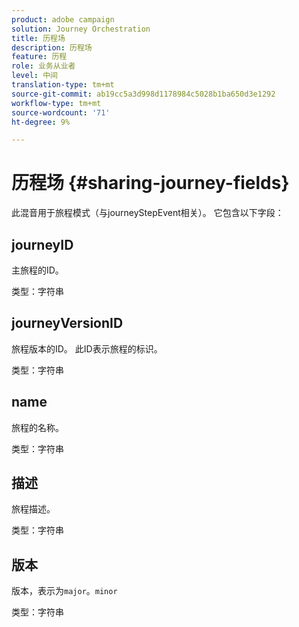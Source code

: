 ```yaml
---
product: adobe campaign
solution: Journey Orchestration
title: 历程场
description: 历程场
feature: 历程
role: 业务从业者
level: 中间
translation-type: tm+mt
source-git-commit: ab19cc5a3d998d1178984c5028b1ba650d3e1292
workflow-type: tm+mt
source-wordcount: '71'
ht-degree: 9%

---
```



# 历程场 {#sharing-journey-fields}

此混音用于旅程模式（与journeyStepEvent相关）。 它包含以下字段：

## journeyID

主旅程的ID。

类型：字符串

## journeyVersionID

旅程版本的ID。 此ID表示旅程的标识。

类型：字符串

## name

旅程的名称。

类型：字符串

## 描述

旅程描述。

类型：字符串

## 版本

版本，表示为`major`。`minor`

类型：字符串